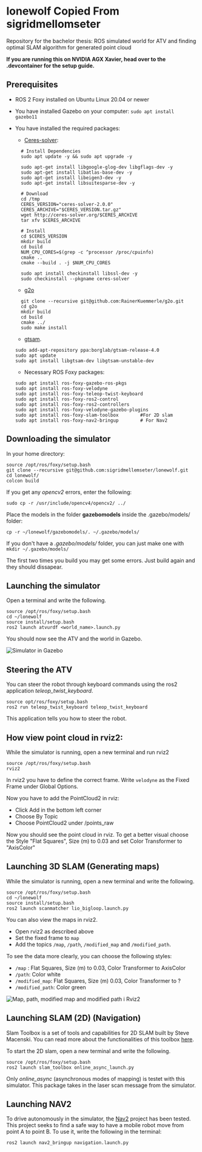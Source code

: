 # lonewolf Copied From sigridmellomseter
Repository for the bachelor thesis: ROS simulated world for ATV and finding optimal SLAM algorithm for generated point cloud

**If you are running this on NVIDIA AGX Xavier, head over to the .devcontainer for the setup guide.**

## Prerequisites
- ROS 2 Foxy installed on Ubuntu Linux 20.04 or newer
- You have installed Gazebo on your computer: ```sudo apt install gazebo11```
- You have installed the required packages: 
  - [Ceres-solver](https://brucknem.github.io/posts/install-ceres-solver/): 
  ```
    # Install Dependencies
    sudo apt update -y && sudo apt upgrade -y

    sudo apt-get install libgoogle-glog-dev libgflags-dev -y
    sudo apt-get install libatlas-base-dev -y
    sudo apt-get install libeigen3-dev -y
    sudo apt-get install libsuitesparse-dev -y

    # Download
    cd /tmp
    CERES_VERSION="ceres-solver-2.0.0"
    CERES_ARCHIVE="$CERES_VERSION.tar.gz"
    wget http://ceres-solver.org/$CERES_ARCHIVE
    tar xfv $CERES_ARCHIVE

    # Install
    cd $CERES_VERSION
    mkdir build
    cd build
    NUM_CPU_CORES=$(grep -c ^processor /proc/cpuinfo)
    cmake ..
    cmake --build . -j $NUM_CPU_CORES

    sudo apt install checkinstall libssl-dev -y
    sudo checkinstall --pkgname ceres-solver
  ```
  - [g2o](https://github.com/RainerKuemmerle/g2o)
  ```
    git clone --recursive git@github.com:RainerKuemmerle/g2o.git
    cd g2o
    mkdir build
    cd build
    cmake ../
    sudo make install
  ```

  - [gtsam](https://github.com/borglab/gtsam). 
  ```
  sudo add-apt-repository ppa:borglab/gtsam-release-4.0
  sudo apt update
  sudo apt install libgtsam-dev libgtsam-unstable-dev
  ```
  - Necessary ROS Foxy packages: 
  ```
  sudo apt install ros-foxy-gazebo-ros-pkgs
  sudo apt install ros-foxy-velodyne 
  sudo apt install ros-foxy-teleop-twist-keyboard
  sudo apt install ros-foxy-ros2-control
  sudo apt install ros-foxy-ros2-controllers
  sudo apt install ros-foxy-velodyne-gazebo-plugins
  sudo apt install ros-foxy-slam-toolbox        #For 2D slam
  sudo apt install ros-foxy-nav2-bringup        # For Nav2
  ```

## Downloading the simulator
In your home directory:
```
source /opt/ros/foxy/setup.bash
git clone --recursive git@github.com:sigridmellemseter/lonewolf.git
cd lonewolf/
colcon build
```
If you get any *opencv2* errors, enter the following: 
```
sudo cp -r /usr/include/opencv4/opencv2/ ../
```

Place the models in the folder **gazebomodels** inside the .gazebo/models/ folder:

```
cp -r ~/lonewolf/gazebomodels/. ~/.gazebo/models/
```

If you don't have a *.gazebo/models/* folder, you can just make one with ```mkdir ~/.gazebo/models/```

The first two times you build you may get some errors. Just build again and they should dissapear. 


## Launching the simulator
Open a terminal and write the following. 
```
source /opt/ros/foxy/setup.bash
cd ~/lonewolf
source install/setup.bash
ros2 launch atvurdf <world_name>.launch.py
```
You should now see the ATV and the world in Gazebo. 

![Simulator in Gazebo](.images/launchworlds.png  "Simulator")

## Steering the ATV
You can steer the robot through keyboard commands using the ros2 application *teleop_twist_keyboard*.

```
source opt/ros/foxy/setup.bash
ros2 run teleop_twist_keyboard teleop_twist_keyboard
```
This application tells you how to steer the robot. 

## How view point cloud in rviz2: 
While the simulator is running, open a new terminal and run rviz2 
```
source /opt/ros/foxy/setup.bash
rviz2 
```

In rviz2 you have to define the correct frame. Write `velodyne` as the Fixed Frame under Global Options. 

Now you have to add the PointCloud2 in rviz: 
- Click Add in the bottom left corner 
- Choose By Topic 
- Choose PointCloud2 under /points_raw

Now you should see the point cloud in rviz. To get a better visual choose the Style "Flat Squares", Size (m) to 0.03 and set Color Transformer to "AxisColor"

## Launching 3D SLAM (Generating maps)
While the simulator is running, open a new terminal and write the following. 
```
source /opt/ros/foxy/setup.bash
cd ~/lonewolf
source install/setup.bash
ros2 launch scanmatcher lio_bigloop.launch.py
```
You can also view the maps in rviz2. 
- Open rviz2 as described above 
- Set the fixed frame to `map` 
- Add the topics `/map`, `/path`, `/modified_map` and `/modified_path`. 
  
To see the data more clearly, you can choose the following styles: 
- `/map` : Flat Squares, Size (m) to 0.03, Color Transformer to AxisColor
- `/path`: Color white
- `/modified_map`: Flat Squares, Size (m) 0.03, Color Transformer to ? 
- `/modified_path`: Color green

![Map, path, modified map and modified path i Rviz2](.images/SLAMcorrect.png "map from point cloud and SLAM")


## Launching SLAM (2D) (Navigation)
Slam Toolbox is a set of tools and capabilities for 2D SLAM built by Steve Macenski. You can read more about the functionalities of this toolbox [here](https://github.com/SteveMacenski/slam_toolbox).

To start the 2D slam, open a new terminal and write the following. 
```
source /opt/ros/foxy/setup.bash
ros2 launch slam_toolbox online_async_launch.py
```
Only *online_async* (asynchronous modes of mapping) is testet with this simulator. This package takes in the laser scan message from the simulator. 


## Launching NAV2 
To drive autonomously in the simulator, the [Nav2](https://navigation.ros.org/) project has been tested. This project seeks to find a safe way to have a mobile robot move from point A to point B. To use it, write the following in the terminal: 
```
ros2 launch nav2_bringup navigation.launch.py
```


